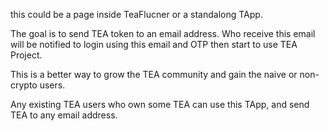 this could be a page inside TeaFlucner or a standalong TApp.

The goal is to send TEA token to an email address. Who receive this email will be notified to login using this email and OTP then start to use TEA Project.

This is a better way to grow the TEA community and gain the naive or non-crypto users. 

Any existing TEA users who own some TEA can use this TApp, and send TEA to any email address.
